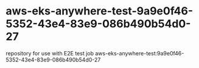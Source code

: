 # aws-eks-anywhere-test-9a9e0f46-5352-43e4-83e9-086b490b54d0-27
repository for use with E2E test job aws-eks-anywhere-test:9a9e0f46-5352-43e4-83e9-086b490b54d0-27
